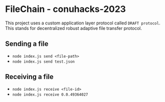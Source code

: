 # FileChain - conuhacks-2023

This project uses a custom application layer protocol called `DRAFT protocol`. This stands for decentralized robust adaptive file transfer protocol.

## Sending a file

- `node index.js send <file-path>`
- `node index.js send test.json`

## Receiving a file

- `node index.js receive <file-id>`
- `node index.js receive 0.0.49364027`
